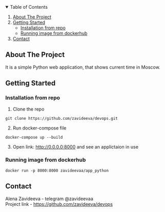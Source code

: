 <!-- TABLE OF CONTENTS -->
<details open="open">
  <summary>Table of Contents</summary>
  <ol>
    <li>
      <a href="#about-the-project">About The Project</a>
    </li>
    <li>
      <a href="#getting-started">Getting Started</a>
      <ul>
      <li><a href="#installation-from-repo">Installation from repo</a></li>
      <li><a href="#running-image-from-dockerhub">Running image from dockerhub</a></li>
      </ul>
    </li>
    <li><a href="#contact">Contact</a></li>
  </ol>
</details>

<!-- ABOUT THE PROJECT -->
## About The Project
It is a simple Python web application, that shows current time in Moscow.

<!-- GETTING STARTED -->
## Getting Started
### Installation from repo
1. Clone the repo
```
git clone https://github.com/zavideeva/devops.git
```
2. Run docker-compose file

```
docker-compose up --build
```
3. Open link: http://0.0.0.0:8000 and see an applictaion in use
### Running image from dockerhub
``` 
docker run -p 8000:8000 zavideevaa/app_python
```

<!-- CONTACT -->
## Contact
Alena Zavideeva - telegram @zavideevaa  
Project link - https://github.com/zavideeva/devops